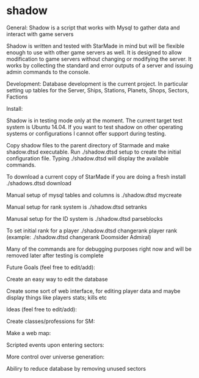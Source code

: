 shadow
======

General:
Shadow is a script that works with Mysql to gather data and interact with game servers

Shadow is written and tested with StarMade in mind but will be flexible enough to use with other game servers as well.  It is designed to allow modification to game servers without changing or modifying the server.  It works by collecting the standard and error outputs of a server and issuing admin commands to the console.


Development:
Database development is the current project.  In particular setting up tables for the Server, Ships, Stations, Planets, Shops, Sectors, Factions


Install:

Shadow is in testing mode only at the moment.  The current target test system is Ubuntu 14.04.  If you want to test shadow on other operating systems or configurations I cannot offer support during testing.  

Copy shadow files to the parent directory of Starmade and make shadow.dtsd executable.  Run ./shadow.dtsd setup to create the initial configuration file.  Typing ./shadow.dtsd will display the available commands.

To download a current copy of StarMade if you are doing a fresh install ./shadows.dtsd download

Manual setup of mysql tables and columns is ./shadow.dtsd mycreate

Manual setup for rank system is ./shadow.dtsd setranks

Manusal setup for the ID system is ./shadow.dtsd parseblocks

To set initial rank for a player ./shadow.dtsd changerank player rank (example: ./shadow.dtsd changerank Doomsider Admiral)

Many of the commands are for debugging purposes right now and will be removed later after testing is complete 


Future Goals (feel free to edit/add):

Create an easy way to edit the database

Create some sort of web interface, for editing player data and maybe display things like players stats; kills etc


Ideas (feel free to edit/add):

Create classes/professions for SM:

Make a web map:

Scripted events upon entering sectors:


More control over universe generation:

Abiliry to reduce database by removing unused sectors
